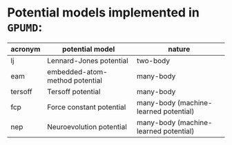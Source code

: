 #  Potential models implemented in `GPUMD`:

| acronym   | potential model                            | nature                                 |
| --------- | ------------------------------------------ | -------------------------------------- |
| lj        | Lennard-Jones potential                    | two-body                               |
| eam       | embedded-atom-method potential              | many-body                              |
| tersoff   | Tersoff potential                          | many-body                              |
| fcp       | Force constant potential                   | many-body (machine-learned potential)  |
| nep       | Neuroevolution potential                   | many-body (machine-learned potential)  |

